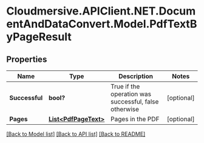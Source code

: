 # Cloudmersive.APIClient.NET.DocumentAndDataConvert.Model.PdfTextByPageResult
## Properties

Name | Type | Description | Notes
------------ | ------------- | ------------- | -------------
**Successful** | **bool?** | True if the operation was successful, false otherwise | [optional] 
**Pages** | [**List&lt;PdfPageText&gt;**](PdfPageText.md) | Pages in the PDF | [optional] 

[[Back to Model list]](../README.md#documentation-for-models) [[Back to API list]](../README.md#documentation-for-api-endpoints) [[Back to README]](../README.md)

